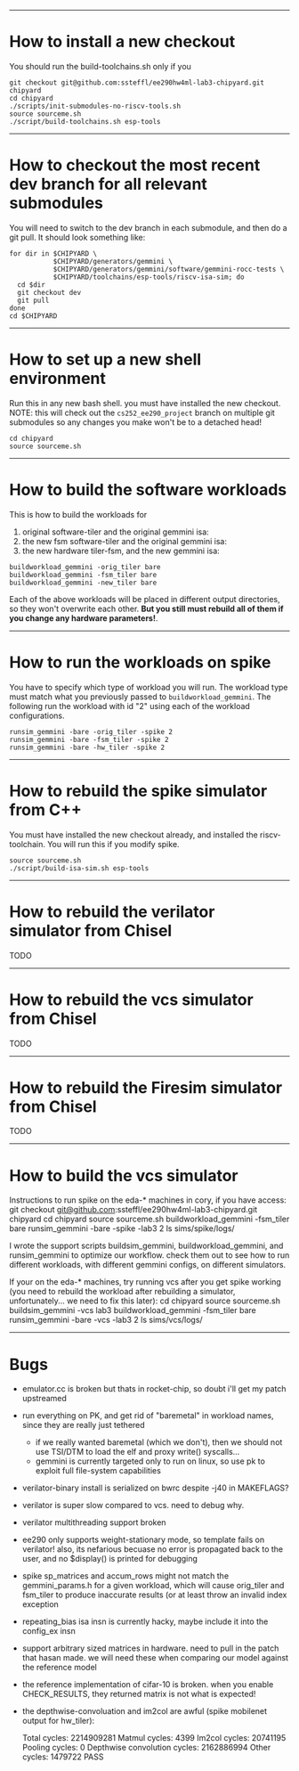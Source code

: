 -----------------------------------------------------------------------------
How to install a new checkout
=============================================================================
You should run the build-toolchains.sh only if you

    git checkout git@github.com:ssteffl/ee290hw4ml-lab3-chipyard.git chipyard
    cd chipyard
    ./scripts/init-submodules-no-riscv-tools.sh
    source sourceme.sh
    ./script/build-toolchains.sh esp-tools

-----------------------------------------------------------------------------
How to checkout the most recent dev branch for all relevant submodules
=============================================================================
You will need to switch to the dev branch in each submodule, and then do a 
git pull. It should look something like:

    for dir in $CHIPYARD \
               $CHIPYARD/generators/gemmini \
               $CHIPYARD/generators/gemmini/software/gemmini-rocc-tests \
               $CHIPYARD/toolchains/esp-tools/riscv-isa-sim; do
      cd $dir
      git checkout dev
      git pull
    done
    cd $CHIPYARD

-----------------------------------------------------------------------------
How to set up a new shell environment
=============================================================================
Run this in any new bash shell. you must have installed the new checkout.
NOTE: this will check out the `cs252_ee290_project` branch on multiple
git submodules so any changes you make won't be to a detached head!

    cd chipyard
    source sourceme.sh

-----------------------------------------------------------------------------
How to build the software workloads
=============================================================================
This is how to build the workloads for 
  1) original software-tiler and the original gemmini isa:
  2) the new fsm software-tiler and the original gemmini isa:
  3) the new hardware tiler-fsm, and the new gemmini isa:

    buildworkload_gemmini -orig_tiler bare
    buildworkload_gemmini -fsm_tiler bare
    buildworkload_gemmini -new_tiler bare

Each of the above workloads will be placed in different output directories, so
they won't overwrite each other. __But you still must rebuild all of them if you
change any hardware parameters!__.

-----------------------------------------------------------------------------
How to run the workloads on spike
=============================================================================
You have to specify which type of workload you will run. The workload type
must match what you previously passed to `buildworkload_gemmini`. The following
run the workload with id "2" using each of the workload configurations.

    runsim_gemmini -bare -orig_tiler -spike 2
    runsim_gemmini -bare -fsm_tiler -spike 2
    runsim_gemmini -bare -hw_tiler -spike 2

-----------------------------------------------------------------------------
How to rebuild the spike simulator from C++
=============================================================================
You must have installed the new checkout already, and installed the 
riscv-toolchain. You will run this if you modify spike.

    source sourceme.sh
    ./script/build-isa-sim.sh esp-tools

-----------------------------------------------------------------------------
How to rebuild the verilator simulator from Chisel
=============================================================================
TODO

-----------------------------------------------------------------------------
How to rebuild the vcs simulator from Chisel
=============================================================================
TODO

-----------------------------------------------------------------------------
How to rebuild the Firesim simulator from Chisel
=============================================================================
TODO

-----------------------------------------------------------------------------
How to build the vcs simulator
=============================================================================
Instructions to run spike on the eda-* machines in cory, if you have access:
git checkout git@github.com:ssteffl/ee290hw4ml-lab3-chipyard.git chipyard
cd chipyard
source sourceme.sh
buildworkload_gemmini -fsm_tiler bare
runsim_gemmini -bare -spike -lab3 2
ls sims/spike/logs/

I wrote the support scripts buildsim_gemmini, buildworkload_gemmini, and runsim_gemmini to optimize our workflow. check them out to see how to run different workloads, with different gemmini configs, on different simulators. 

If your on the eda-* machines, try running vcs after you get spike working (you need to rebuild the workload after rebuilding a simulator, unfortunately... we need to fix this later):
cd chipyard
source sourceme.sh
buildsim_gemmini -vcs lab3
buildworkload_gemmini -fsm_tiler bare
runsim_gemmini -bare -vcs -lab3 2
ls sims/vcs/logs/

-----------------------------------------------------------------------------
Bugs
=============================================================================
- emulator.cc is broken but thats in rocket-chip, so doubt i'll get my 
  patch upstreamed

- run everything on PK, and get rid of "baremetal" in workload names, since
  they are really just tethered
  - if we really wanted baremetal (which we don't), then we should not use 
    TSI/DTM to load the elf and proxy write() syscalls...
  - gemmini is currently targeted only to run on linux, so use pk to exploit
    full file-system capabilities

- verilator-binary install is serialized on bwrc despite -j40 in MAKEFLAGS?

- verilator is super slow compared to vcs. need to debug why.

- verilator multithreading support broken

- ee290 only supports weight-stationary mode, so template fails on verilator!
  also, its nefarious becuase no error is propagated back to the user, and 
  no $display() is printed for debugging

- spike sp_matrices and accum_rows might not match the gemmini_params.h
  for a given workload, which will cause orig_tiler and fsm_tiler to produce
  inaccurate results (or at least throw an invalid index exception

- repeating_bias isa insn is currently hacky, 
  maybe include it into the config_ex insn

- support arbitrary sized matrices in hardware. need to pull in the patch that
  hasan made. we will need these when comparing our model against the reference
  model

- the reference implementation of cifar-10 is broken. when you enable 
  CHECK_RESULTS, they returned matrix is not what is expected!

- the depthwise-convoluation and im2col are awful (spike mobilenet output for hw_tiler):

    Total cycles: 2214909281
    Matmul cycles: 4399
    Im2col cycles: 20741195
    Pooling cycles: 0
    Depthwise convolution cycles: 2162886994
    Other cycles: 1479722
    PASS

